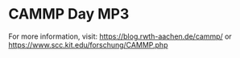 # CAMMP Day MP3

For more information, visit:
https://blog.rwth-aachen.de/cammp/
or 
https://www.scc.kit.edu/forschung/CAMMP.php
